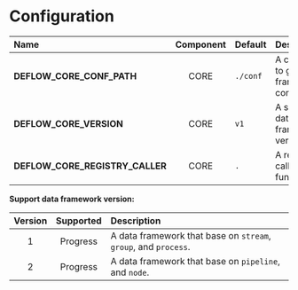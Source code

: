 # Configuration

| Name                            | Component | Default  | Description                                        |
|:--------------------------------|:---------:|:---------|:---------------------------------------------------|
| **DEFLOW_CORE_CONF_PATH**       |   CORE    | `./conf` | A config path to get data framework configuration. |
| **DEFLOW_CORE_VERSION**         |   CORE    | `v1`     | A specific data framework version.                 |
| **DEFLOW_CORE_REGISTRY_CALLER** |   CORE    | `.`      | A registry of caller function.                     |

**Support data framework version:**

| Version | Supported | Description                                                     |
|:-------:|:---------:|:----------------------------------------------------------------|
|    1    | Progress  | A data framework that base on `stream`, `group`, and `process`. |
|    2    | Progress  | A data framework that base on `pipeline`, and `node`.           |
